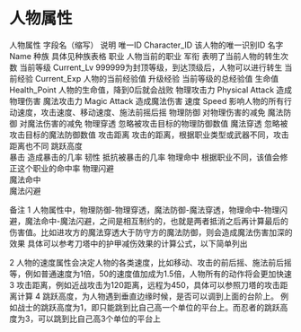 # 人物属性


人物属性 字段名（缩写） 说明
唯一ID Character_ID 该人物的唯一识别ID
名字 Name 
种族  具体见种族表格
职业  人物当前的职业
军衔  表明了当前人物的转生次数
当前等级 Current_Lv 999999为封顶等级，到达顶级后，人物可以进行转生
当前经验 Current_Exp 人物的当前经验值
升级经验  当前等级的总经验值
生命值 Health_Point 人物的生命值，降到0后就会战败
物理攻击力 Physical Attack 造成物理伤害
魔法攻击力 Magic Attack 造成魔法伤害
速度 Speed 影响人物的所有行动速度，攻击速度、移动速度、施法前摇后摇
物理防御  对物理伤害的减免
魔法防御  对魔法伤害的减免
物理穿透  忽略被攻击目标的物理防御数值
魔法穿透  忽略被攻击目标的魔法防御数值
攻击距离  攻击的距离，根据职业类型或武器不同，攻击距离也不同
跳跃高度  
暴击  造成暴击的几率
韧性  抵抗被暴击的几率
物理命中  根据职业不同，该值会修正这个职业的命中率
物理闪避  
魔法命中  
魔法闪避  

备注
1 人物属性中，物理防御-物理穿透，魔法防御-魔法穿透，物理命中-物理闪避，魔法命中-魔法闪避，之间是相互制约的，也就是两者抵消之后再计算最后的伤害值。比如进攻方的魔法穿透大于防守方的魔法防御，则会造成魔法伤害加深的效果
具体可以参考刀塔中的护甲减伤效果的计算公式，以下简单列出

2 人物的速度属性会决定人物的各类速度，比如移动、攻击的前后摇、施法前后摇等，例如普通速度为1倍，50的速度值加成为1.5倍，人物所有的动作将会更加快速
3 攻击距离，例如近战攻击为120距离，远程为450，具体可以参照刀塔的攻击距离计算
4 跳跃高度，为人物遇到垂直边缘时候，是否可以调到上面的台阶上。
例如战士的跳跃高度为1，即只能跳到比自己高一个单位的平台上。而忍者的跳跃高度为3，可以跳到比自己高3个单位的平台上